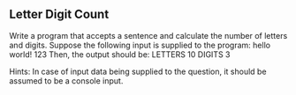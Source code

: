 ## Letter Digit Count

Write a program that accepts a sentence and calculate the number of letters and digits. Suppose the following input is
supplied to the program:
hello world! 123 Then, the output should be:
LETTERS 10 DIGITS 3

Hints:
In case of input data being supplied to the question, it should be assumed to be a console input.


